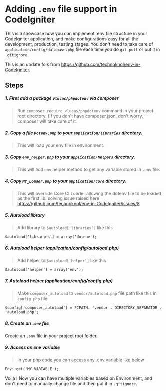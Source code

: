 # Adding `.env` file support in CodeIgniter 

This is a showcase how you can implement .env file structure in your CodeIgniter application, and make configurations easy for all the development, production, testing stages. You don't need to take care of `application/config/database.php` file each time you do `git pull` or put it in `.gitignore`. 

This is an update folk from https://github.com/technoknol/env-in-CodeIgniter.

## Steps
##### 1. First add a package `vlucas/phpdotenv` via composer 
> Run `composer require vlucas/phpdotenv` command in your project root directory. (If you don't have composer.json, don't worry, composer will take care of it.
##### 2. Copy a file `Dotenv.php` to your `application/libraries` directory.
> This will load your env file in environment.

##### 3. Copy `env_helper.php` to your `application/helpers` directory.
> This will add `env` helper method to get any variable stored in `.env` file.

##### 4. Copy `MY_Loader.php` to your `application/core` directory.
> This will override Core CI Loader allowing the dotenv file to be loaded as the first lib. solving issue raised here https://github.com/technoknol/env-in-CodeIgniter/issues/8

##### 5. Autoload library 
> Add library to `$autoload['libraries']` like this 
```
$autoload['libraries'] = array('dotenv');
```
##### 6. Autoload helper (application/config/autoload.php)
> Add helper to `$autoload['helper']` like this 
```
$autoload['helper'] = array('env');
```

##### 7. Autoload helper (application/config/config.php)
> Make `composer_autoload` to `vendor/autoload.php` file path like this in `config.php` file 
```
$config['composer_autoload'] = FCPATH. 'vendor'. DIRECTORY_SEPARATOR . 'autoload.php';
```

##### 8. Create an `.env` file
Create an `.env` file in your project root folder. 

##### 9. Access an env variable
> In your php code you can access any .env variable like below 
```
Env::get('MY_VARIABLE');
```

Voila ! Now you can have multiple variables based on Environment, and don't need to manually change file and then put it in `.gitignore`.
